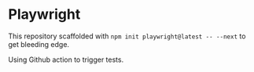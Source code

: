 # Playwright 

This repository scaffolded with `npm init playwright@latest -- --next` to get bleeding edge. 

Using Github action to trigger tests. 


